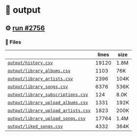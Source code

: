 # 📝  output 

## ⚙️ [run #2756](https://github.com/jwenerd/ytm-dl/actions/runs/11901622279)

### 📁 Files

|                                                                         |lines|size|
|-------------------------------------------------------------------------|-----|----|
|[`output/history.csv` ](output/history.csv)                              |19120|1.8M|
|[`output/library_albums.csv` ](output/library_albums.csv)                |1103 |76K |
|[`output/library_artists.csv` ](output/library_artists.csv)              |2396 |104K|
|[`output/library_songs.csv` ](output/library_songs.csv)                  |6376 |536K|
|[`output/library_subscriptions.csv` ](output/library_subscriptions.csv)  |124  |8.0K|
|[`output/library_upload_albums.csv` ](output/library_upload_albums.csv)  |1331 |192K|
|[`output/library_upload_artists.csv` ](output/library_upload_artists.csv)|1823 |200K|
|[`output/library_upload_songs.csv` ](output/library_upload_songs.csv)    |17764|1.4M|
|[`output/liked_songs.csv` ](output/liked_songs.csv)                      |4332 |364K|